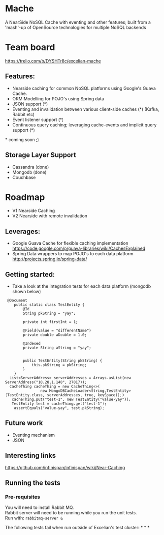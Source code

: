 # Mache
A NearSide NoSQL Cache with eventing and other features; built from a 'mash'-up of OpenSource technologies for multiple NoSQL backends

# Team board
https://trello.com/b/DYSHTr8c/excelian-mache

## Features:
- Nearside caching for common NoSQL platforms using Google's Guava Cache. 
- ORM Modelling for POJO's using Spring data
- JSON support (*)
- Eventing and invalidation between various client-side caches (*) (Kafka, Rabbit etc)
- Event listener support (*)
- Continuous query caching; leveraging cache-events and implicit query support (*)

\* coming soon ;)

## Storage Layer Support
- Cassandra (done)
- Mongodb (done)
- Couchbase

# Roadmap
- V1 Nearside Caching
- V2 Nearside with remote invalidation

## Leverages:
- Google Guava Cache for flexible caching implementation 
   https://code.google.com/p/guava-libraries/wiki/CachesExplained
- Spring Data wrappers to map POJO's to each data platform 
   http://projects.spring.io/spring-data/

## Getting started:
- Take a look at the integration tests for each data platform (mongodb shown below)

```
 @Document
    public static class TestEntity {
        @Id
        String pkString = "yay";

        private int firstInt = 1;

        @Field(value = "differentName")
        private double aDouble = 1.0;

        @Indexed
        private String aString = "yay";


        public TestEntity(String pkString) {
            this.pkString = pkString;
        }
    }
  List<ServerAddress> serverAddresses = Arrays.asList(new ServerAddress("10.28.1.140", 27017));
  CacheThing cacheThing = new CacheThing<>(
                new MongoDBCacheLoader<String,TestEntity>(TestEntity.class, serverAddresses, true, keySpace));)
   cacheThing.put("test-1", new TestEntity("value-yay"));
   TestEntity test = cacheThing.get("test-1");
    assertEquals("value-yay", test.pkString);
```
## Future work
- Eventing mechanism
- JSON

## Interesting links
https://github.com/infinispan/infinispan/wiki/Near-Caching

## Running the tests

### Pre-requisites
You will need to install Rabbit MQ.  
Rabbit server will need to be running while you run the unit tests.  
Run with: `rabbitmq-server &`

The following tests fail when run outside of Excelian's test cluster:
 *
 *
 *
 

